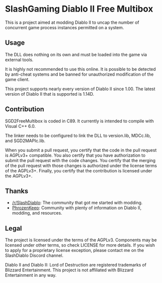 # SlashGaming Diablo II Free Multibox
This is a project aimed at modding Diablo II to uncap the number of concurrent game process instances permitted on a system.

## Usage
The DLL does nothing on its own and must be loaded into the game via external tools.

It is highly not recommended to use this online. It is possible to be detected by anti-cheat systems and be banned for unauthorized modification of the game client.

This project supports nearly every version of Diablo II since 1.00. The latest version of Diablo II that is supported is 1.14D.

## Contribution
SGD2FreeMultibox is coded in C89. It currently is intended to compile with Visual C++ 6.0.

The linker needs to be configured to link the DLL to version.lib, MDCc.lib, and SGD2MAPIc.lib.

When you submit a pull request, you certify that the code in the pull request is AGPLv3+ compatible. You also certify that you have authorization to submit the pull request with the code changes. You certify that the merging of the pull request with those changes is authorized under the license terms of the AGPLv3+. Finally, you certify that the contribution is licensed under the AGPLv3+.

## Thanks
- [/r/SlashDiablo](https://www.reddit.com/r/slashdiablo/): The community that got me started with modding.
- [PhrozenKeep](https://d2mods.info/): Community with plenty of information on Diablo II, modding, and resources.

## Legal
The project is licensed under the terms of the AGPLv3. Components may be licensed under other terms, so check LICENSE for more details. If you wish to apply for a proprietary license exception, please contact me on the SlashDiablo Discord channel.

Diablo II and Diablo II: Lord of Destruction are registered trademarks of Blizzard Entertainment. This project is not affiliated with Blizzard Entertainment in any way.
